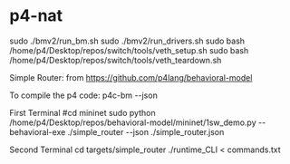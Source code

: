 # p4-nat
sudo ./bmv2/run_bm.sh
sudo ./bmv2/run_drivers.sh
sudo bash /home/p4/Desktop/repos/switch/tools/veth_setup.sh
sudo bash /home/p4/Desktop/repos/switch/tools/veth_teardown.sh



Simple Router: from https://github.com/p4lang/behavioral-model

To compile the p4 code:
p4c-bm --json <path to JSON file> <path to P4 file>

First Terminal
#cd mininet
sudo python /home/p4/Desktop/repos/behavioral-model/mininet/1sw_demo.py --behavioral-exe ./simple_router --json ./simple_router.json

Second Terminal
cd targets/simple_router
./runtime_CLI < commands.txt